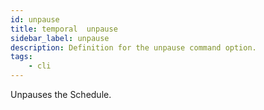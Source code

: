 ```yaml
---
id: unpause
title: temporal  unpause
sidebar_label: unpause
description: Definition for the unpause command option.
tags:
	- cli
---
```

Unpauses the Schedule.
